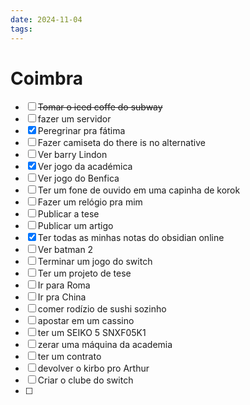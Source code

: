```yaml
---
date: 2024-11-04
tags:
---
```


# Coimbra
- [ ] ~~Tomar o iced coffe do subway~~
- [ ] fazer um servidor
- [x] Peregrinar pra fátima
- [ ] Fazer camiseta do there is no alternative
- [ ] Ver barry Lindon
- [x] Ver jogo da académica
- [ ] Ver jogo do Benfica
- [ ] Ter um fone de ouvido em uma capinha de korok
- [ ] Fazer um relógio pra mim
- [ ] Publicar a tese
- [ ] Publicar um artigo
- [x] Ter todas as minhas notas do obsidian online
- [ ] Ver batman 2
- [ ] Terminar um jogo do switch
- [ ] Ter um projeto de tese
- [ ] Ir para Roma
- [ ] Ir pra China
- [ ] comer rodízio de sushi sozinho
- [ ] apostar em um cassino
- [ ] ter um SEIKO 5 SNXF05K1
- [ ] zerar uma máquina da academia
- [ ] ter um contrato
- [ ] devolver o kirbo pro Arthur 
- [ ] Criar o clube do switch
- [ ] 